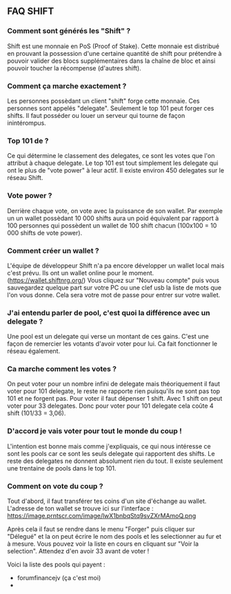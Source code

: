 ## FAQ SHIFT

### Comment sont générés les "Shift" ?
Shift est une monnaie en PoS (Proof of Stake). Cette monnaie est distribué en prouvant la possession d'une certaine quantité de shift pour prétendre à pouvoir valider des blocs supplémentaires dans la chaîne de bloc et ainsi pouvoir toucher la récompense (d'autres shift).

### Comment ça marche exactement ?
Les personnes possèdant un client "shift" forge cette monnaie. Ces personnes sont appelés "delegate". Seulement le top 101 peut forger ces shifts. Il faut posséder ou louer un serveur qui tourne de façon inintérompus. 

### Top 101 de ?
Ce qui détermine le classement des delegates, ce sont les votes que l'on attribut à chaque delegate. Le top 101 est tout simplement les delegate qui ont le plus de "vote power" à leur actif. Il existe environ 450 delegates sur le réseau Shift. 

### Vote power ?
Derrière chaque vote, on vote avec la puissance de son wallet. Par exemple un un wallet possèdant 10 000 shifts aura un poid équivalent par rapport à 100 personnes qui possèdent un wallet de 100 shift chacun (100x100 = 10 000 shifts de vote power). 

### Comment créer un wallet ?
L'équipe de développeur Shift n'a pa encore développer un wallet local mais c'est prévu. Ils ont un wallet online pour le moment. (https://wallet.shiftnrg.org/) Vous cliquez sur "Nouveau compte" puis vous sauvegardez quelque part sur votre PC ou une clef usb la liste de mots que l'on vous donne. Cela sera votre mot de passe pour entrer sur votre wallet. 

### J'ai entendu parler de pool, c'est quoi la différence avec un delegate ?
Une pool est un delegate qui verse un montant de ces gains. C'est une façon de remercier les votants d'avoir voter pour lui. Ca fait fonctionner le réseau également. 

### Ca marche comment les votes ?
On peut voter pour un nombre infini de delegate mais théoriquement il faut voter pour 101 delegate, le reste ne rapporte rien puisqu'ils ne sont pas top 101 et ne forgent pas. Pour voter il faut dépenser 1 shift. Avec 1 shift on peut voter pour 33 delegates. Donc pour voter pour 101 delegate cela coûte 4 shift (101/33 = 3,06). 

### D'accord je vais voter pour tout le monde du coup !
L'intention est bonne mais comme j'expliquais, ce qui nous intéresse ce sont les pools car ce sont les seuls delegate qui rapportent des shifts. Le reste des delegates ne donnent absolument rien du tout. Il existe seulement une trentaine de pools dans le top 101. 


### Comment on vote du coup ?
Tout d'abord, il faut transférer tes coins d'un site d'échange au wallet. L'adresse de ton wallet se trouve ici sur l'interface :
https://image.prntscr.com/image/lwX1bnbqStq9svZXrMAmoQ.png

Après cela il faut se rendre dans le menu "Forger" puis cliquer sur "Délegué" et la on peut écrire le nom des pools et les selectionner au fur et à mesure. Vous pouvez voir la liste en cours en cliquant sur "Voir la selection". Attendez d'en avoir 33 avant de voter !

Voici la liste des pools qui payent :

- forumfinancejv (ça c'est moi)
- 



